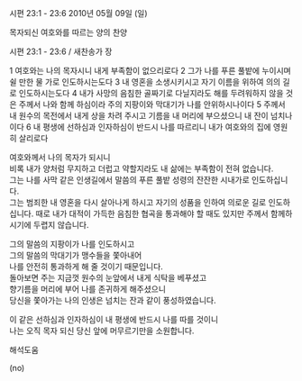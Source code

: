 시편 23:1 - 23:6 
2010년 05월 09일 (일)

목자되신 여호와를 따르는 양의 찬양



시편 23:1 - 23:6 / 새찬송가  장


1 여호와는 나의 목자시니 내게 부족함이 없으리로다 2 그가 나를 푸른 풀밭에 누이시며 쉴 만한 물 가로 인도하시는도다 3 내 영혼을 소생시키시고 자기 이름을 위하여 의의 길로 인도하시는도다 4 내가 사망의 음침한 골짜기로 다닐지라도 해를 두려워하지 않을 것은 주께서 나와 함께 하심이라 주의 지팡이와 막대기가 나를 안위하시나이다 5 주께서 내 원수의 목전에서 내게 상을 차려 주시고 기름을 내 머리에 부으셨으니 내 잔이 넘치나이다 6 내 평생에 선하심과 인자하심이 반드시 나를 따르리니 내가 여호와의 집에 영원히 살리로다      



여호와께서 나의 목자가 되시니  
비록 내가 양처럼 무지하고 더럽고 약할지라도 내 삶에는 부족함이 전혀 없습니다.   
그는 나를 사막 같은 인생길에서 말씀의 푸른 풀밭 성령의 잔잔한 시내가로 인도하십니다.   
그는 범죄한 내 영혼을 다시 살아나게 하시고  자기의 성품을 인하여 의로운 길로 인도하십니다. 
때로 내가 대적이 가득한 음침한 협곡을 통과해야 할 때도 있지만  주께서 함께하시기에 두렵지 않습니다.   

그의 말씀의 지팡이가 나를 인도하시고  
그의 말씀의 막대기가 맹수들을 쫓아내어  
나를 안전히 통과하게 해 줄 것이기 때문입니다.   
돌아보면 주는 지금껏 원수의 눈앞에서 내게 식탁을 베푸셨고  
향기름을 머리에 부어 나를 존귀하게 해주셨으니  
당신을 쫓아가는 나의 인생은 넘치는 잔과 같이 풍성하였습니다.     

이 같은 선하심과 인자하심이 내 평생에 반드시 나를 따를 것이니  
나는 오직 목자 되신 당신 앞에 머무르기만을 소원합니다.

해석도움





(no)